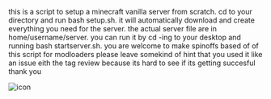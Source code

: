 this is a script to setup a minecraft vanilla server from scratch.
cd to your directory and run bash setup.sh.
it will automatically download and create everything you need for the server.
the actual server file are in home/username/server.
you can run it by cd -ing to your desktop and running bash startserver.sh.
you are welcome to make spinoffs based of of this script for modloaders
please leave somekind of hint that you used it like an issue eith the tag review because its hard to see if its getting succesful thank you


![icon](https://github.com/octuaOSdev/minecraft-server-setup-script-linux/assets/144250548/7357dd9e-1810-48dc-9a27-178b01db38fb)
